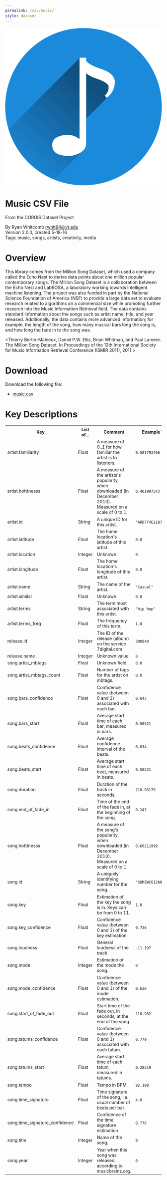 ```yaml
---
permalink: /csv/music/
style: dataset
---
```


<img class="img-thumbnail float-right"
     src="/images/datasets/music-icon.png"
     alt="music icon"
     role="presentation">

# Music CSV File

<p class='lead'>From the CORGIS Dataset Project</p>

<span class='text-muted'>By Ryan Whitcomb <rwhit94@vt.edu></span><br>
<span class='text-muted'>Version 2.0.0, created 5-18-16</span><br>
<span class='text-muted'>Tags: music, songs, artists, creativity, media</span>

# Overview

This library comes from the Million Song Dataset, which used a company called the Echo Nest to derive data points about one million popular contemporary songs.  The Million Song Dataset is a collaboration between the Echo Nest and LabROSA, a laboratory working towards intelligent machine listening.  The project was also funded in part by the National Science Foundation of America (NSF) to provide a large data set to evaluate research related to algorithms on a commercial size while promoting further research into the Music Information Retrieval field.  The data contains standard information about the songs such as artist name, title, and year released.  Additionally, the data contains more advanced information; for example, the length of the song, how many musical bars long the song is, and how long the fade in to the song was.



<Thierry Bertin-Mahieux, Daniel P.W. Ellis, Brian Whitman, and Paul Lamere. <br> The Million Song Dataset. In Proceedings of the 12th International Society <br> for Music Information Retrieval Conference (ISMIR 2011), 2011.>




# Download

Download the following file:

* <a href='../../datasets/csv/music/music.csv' download>music.csv <span class="fas fa-download"></span></a>

# Key Descriptions
    
<table class='table table-condensed table-striped table-bordered table-hover'>
<tr>
    <th class=''>Key</th>
    <th class=''>List of...</th>
    <th class=''>Comment</th>
    <th class=''>Example Value</th>
</tr>

<tr>
    <td>artist.familiarity</td>
    <td>Float</td> 
    <td>A measure of 0..1 for how familiar the artist is to listeners.</td>
    <td><code>0.581793766</code></td>
</tr>

<tr>
    <td>artist.hotttnesss</td>
    <td>Float</td> 
    <td>A measure of the artists's popularity, when downloaded (in December 2010). Measured on a scale of 0 to 1.</td>
    <td><code>0.401997543</code></td>
</tr>

<tr>
    <td>artist.id</td>
    <td>String</td> 
    <td>A unique ID for this artist.</td>
    <td><code>"ARD7TVE1187B99BFB1"</code></td>
</tr>

<tr>
    <td>artist.latitude</td>
    <td>Float</td> 
    <td>The home location's latitude of this artist.</td>
    <td><code>0.0</code></td>
</tr>

<tr>
    <td>artist.location</td>
    <td>Integer</td> 
    <td>Unknown.</td>
    <td><code>0</code></td>
</tr>

<tr>
    <td>artist.longitude</td>
    <td>Float</td> 
    <td>The home location's longitude of this artist.</td>
    <td><code>0.0</code></td>
</tr>

<tr>
    <td>artist.name</td>
    <td>String</td> 
    <td>The name of the artist.</td>
    <td><code>"Casual"</code></td>
</tr>

<tr>
    <td>artist.similar</td>
    <td>Float</td> 
    <td>Unknown.</td>
    <td><code>0.0</code></td>
</tr>

<tr>
    <td>artist.terms</td>
    <td>String</td> 
    <td>The term most associated with this artist.</td>
    <td><code>"hip hop"</code></td>
</tr>

<tr>
    <td>artist.terms_freq</td>
    <td>Float</td> 
    <td>The frequency of this term.</td>
    <td><code>1.0</code></td>
</tr>

<tr>
    <td>release.id</td>
    <td>Integer</td> 
    <td>The ID of the release (album) on the service 7digital.com</td>
    <td><code>300848</code></td>
</tr>

<tr>
    <td>release.name</td>
    <td>Integer</td> 
    <td>Unknown value</td>
    <td><code>0</code></td>
</tr>

<tr>
    <td>song.artist_mbtags</td>
    <td>Float</td> 
    <td>Unknown field.</td>
    <td><code>0.0</code></td>
</tr>

<tr>
    <td>song.artist_mbtags_count</td>
    <td>Float</td> 
    <td>Number of tags for the artist on mbtags.</td>
    <td><code>0.0</code></td>
</tr>

<tr>
    <td>song.bars_confidence</td>
    <td>Float</td> 
    <td>Confidence value (between 0 and 1) associated with each bar.</td>
    <td><code>0.643</code></td>
</tr>

<tr>
    <td>song.bars_start</td>
    <td>Float</td> 
    <td>Average start time of each bar, measured in bars.</td>
    <td><code>0.58521</code></td>
</tr>

<tr>
    <td>song.beats_confidence</td>
    <td>Float</td> 
    <td>Average confidence interval of the beats.</td>
    <td><code>0.834</code></td>
</tr>

<tr>
    <td>song.beats_start</td>
    <td>Float</td> 
    <td>Average start time of each beat, measured in beats.</td>
    <td><code>0.58521</code></td>
</tr>

<tr>
    <td>song.duration</td>
    <td>Float</td> 
    <td>Duration of the track in seconds.</td>
    <td><code>218.93179</code></td>
</tr>

<tr>
    <td>song.end_of_fade_in</td>
    <td>Float</td> 
    <td>Time of the end of the fade in, at the beginning of the song.</td>
    <td><code>0.247</code></td>
</tr>

<tr>
    <td>song.hotttnesss</td>
    <td>Float</td> 
    <td>A measure of the song's popularity, when downloaded (in December 2010). Measured on a scale of 0 to 1.</td>
    <td><code>0.60211999</code></td>
</tr>

<tr>
    <td>song.id</td>
    <td>String</td> 
    <td>A uniquely identifying number for the song.</td>
    <td><code>"SOMZWCG12A8C13C480"</code></td>
</tr>

<tr>
    <td>song.key</td>
    <td>Float</td> 
    <td>Estimation of the key the song is in. Keys can be from 0 to 11.</td>
    <td><code>1.0</code></td>
</tr>

<tr>
    <td>song.key_confidence</td>
    <td>Float</td> 
    <td>Confidence value (between 0 and 1) of the key estimation.</td>
    <td><code>0.736</code></td>
</tr>

<tr>
    <td>song.loudness</td>
    <td>Float</td> 
    <td>General loudness of the track</td>
    <td><code>-11.197</code></td>
</tr>

<tr>
    <td>song.mode</td>
    <td>Integer</td> 
    <td>Estimation of the mode the song.</td>
    <td><code>0</code></td>
</tr>

<tr>
    <td>song.mode_confidence</td>
    <td>Float</td> 
    <td>Confidence value (between 0 and 1) of the mode estimation.</td>
    <td><code>0.636</code></td>
</tr>

<tr>
    <td>song.start_of_fade_out</td>
    <td>Float</td> 
    <td>Start time of the fade out, in seconds, at the end of the song.</td>
    <td><code>218.932</code></td>
</tr>

<tr>
    <td>song.tatums_confidence</td>
    <td>Float</td> 
    <td>Confidence value (between 0 and 1) associated with each tatum.</td>
    <td><code>0.779</code></td>
</tr>

<tr>
    <td>song.tatums_start</td>
    <td>Float</td> 
    <td>Average start time of each tatum, measured in tatums.</td>
    <td><code>0.28519</code></td>
</tr>

<tr>
    <td>song.tempo</td>
    <td>Float</td> 
    <td>Tempo in BPM.</td>
    <td><code>92.198</code></td>
</tr>

<tr>
    <td>song.time_signature</td>
    <td>Float</td> 
    <td>Time signature of the song, i.e. usual number of beats per bar.</td>
    <td><code>4.0</code></td>
</tr>

<tr>
    <td>song.time_signature_confidence</td>
    <td>Float</td> 
    <td>Confidence of the time signature estimation</td>
    <td><code>0.778</code></td>
</tr>

<tr>
    <td>song.title</td>
    <td>Integer</td> 
    <td>Name of the song.</td>
    <td><code>0</code></td>
</tr>

<tr>
    <td>song.year</td>
    <td>Integer</td> 
    <td>Year when this song was released, according to musicbrainz.org.</td>
    <td><code>0</code></td>
</tr>

</table>